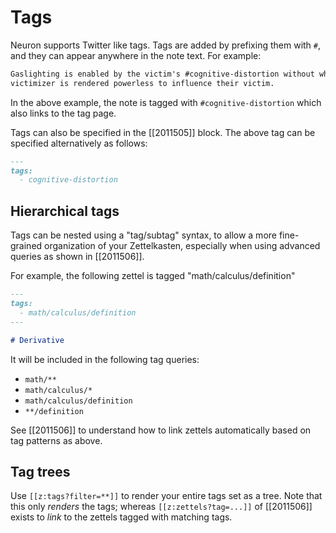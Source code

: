 # Tags

Neuron supports Twitter like tags. Tags are added by prefixing them with `#`, and they can appear anywhere in the note text. For example:

```markdown
Gaslighting is enabled by the victim's #cognitive-distortion without which the
victimizer is rendered powerless to influence their victim.
```

In the above example, the note is tagged with `#cognitive-distortion` which also links to the tag page.

Tags can also be specified in the [[2011505]] block. The above tag can be specified alternatively as follows:

```markdown
---
tags:
  - cognitive-distortion 
```

## Hierarchical tags

Tags can be nested using a "tag/subtag" syntax, to allow a more fine-grained organization of your Zettelkasten, especially when using advanced queries as shown in [[2011506]].

For example, the following zettel is tagged "math/calculus/definition"

```markdown
---
tags:
  - math/calculus/definition
---

# Derivative
```

It will be included in the following tag queries:

- `math/**`
- `math/calculus/*`
- `math/calculus/definition`
- `**/definition`

See [[2011506]] to understand how to link zettels automatically based on tag patterns as above.

## Tag trees

Use `[[z:tags?filter=**]]` to render your entire tags set as a tree. Note that this only *renders* the tags; whereas `[[z:zettels?tag=...]]` of [[2011506]] exists to *link* to the zettels tagged with matching tags.
